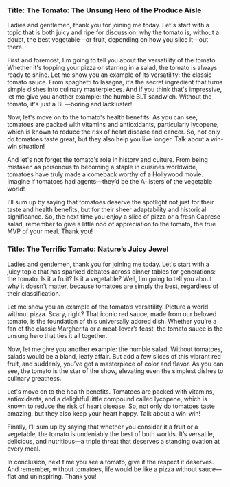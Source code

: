 ### Title: The Tomato: The Unsung Hero of the Produce Aisle

Ladies and gentlemen, thank you for joining me today. Let's start with a topic that is both juicy and ripe for discussion: why the tomato is, without a doubt, the best vegetable—or fruit, depending on how you slice it—out there.

First and foremost, I'm going to tell you about the versatility of the tomato. Whether it's topping your pizza or starring in a salad, the tomato is always ready to shine. Let me show you an example of its versatility: the classic tomato sauce. From spaghetti to lasagna, it’s the secret ingredient that turns simple dishes into culinary masterpieces. And if you think that's impressive, let me give you another example: the humble BLT sandwich. Without the tomato, it's just a BL—boring and lackluster!

Now, let's move on to the tomato's health benefits. As you can see, tomatoes are packed with vitamins and antioxidants, particularly lycopene, which is known to reduce the risk of heart disease and cancer. So, not only do tomatoes taste great, but they also help you live longer. Talk about a win-win situation!

And let's not forget the tomato's role in history and culture. From being mistaken as poisonous to becoming a staple in cuisines worldwide, tomatoes have truly made a comeback worthy of a Hollywood movie. Imagine if tomatoes had agents—they’d be the A-listers of the vegetable world!

I'll sum up by saying that tomatoes deserve the spotlight not just for their taste and health benefits, but for their sheer adaptability and historical significance. So, the next time you enjoy a slice of pizza or a fresh Caprese salad, remember to give a little nod of appreciation to the tomato, the true MVP of your meal. Thank you!

### Title: The Terrific Tomato: Nature’s Juicy Jewel

Ladies and gentlemen, thank you for joining me today. Let's start with a juicy topic that has sparked debates across dinner tables for generations: the tomato. Is it a fruit? Is it a vegetable? Well, I’m going to tell you about why it doesn’t matter, because tomatoes are simply the best, regardless of their classification.

Let me show you an example of the tomato’s versatility. Picture a world without pizza. Scary, right? That iconic red sauce, made from our beloved tomato, is the foundation of this universally adored dish. Whether you’re a fan of the classic Margherita or a meat-lover’s feast, the tomato sauce is the unsung hero that ties it all together.

Now, let me give you another example: the humble salad. Without tomatoes, salads would be a bland, leafy affair. But add a few slices of this vibrant red fruit, and suddenly, you’ve got a masterpiece of color and flavor. As you can see, the tomato is the star of the show, elevating even the simplest dishes to culinary greatness.

Let's move on to the health benefits. Tomatoes are packed with vitamins, antioxidants, and a delightful little compound called lycopene, which is known to reduce the risk of heart disease. So, not only do tomatoes taste amazing, but they also keep your heart happy. Talk about a win-win!

Finally, I’ll sum up by saying that whether you consider it a fruit or a vegetable, the tomato is undeniably the best of both worlds. It’s versatile, delicious, and nutritious—a triple threat that deserves a standing ovation at every meal.

In conclusion, next time you see a tomato, give it the respect it deserves. And remember, without tomatoes, life would be like a pizza without sauce—flat and uninspiring. Thank you!